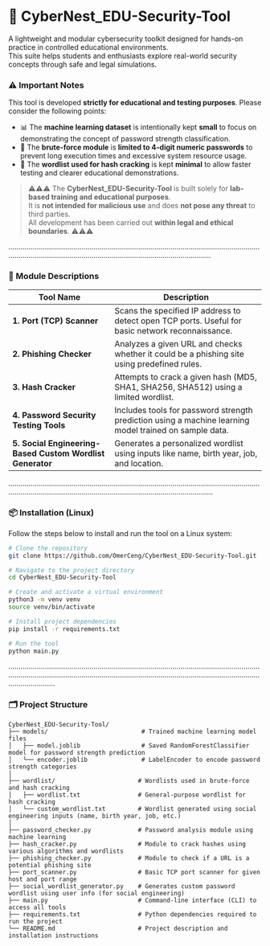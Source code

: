 
# 🔐 CyberNest_EDU-Security-Tool

A lightweight and modular cybersecurity toolkit designed for hands-on practice in controlled educational environments.  
This suite helps students and enthusiasts explore real-world security concepts through safe and legal simulations.


### ⚠️ Important Notes

This tool is developed **strictly for educational and testing purposes**. Please consider the following points:

- 📊 The **machine learning dataset** is intentionally kept **small** to focus on demonstrating the concept of password strength classification.
- 🔐 The **brute-force module** is **limited to 4-digit numeric passwords** to prevent long execution times and excessive system resource usage.
- 📂 The **wordlist used for hash cracking** is kept **minimal** to allow faster testing and clearer educational demonstrations.

> ⚠️⚠️⚠️ The **CyberNest_EDU-Security-Tool** is built solely for **lab-based training and educational purposes**.  
> It is **not intended for malicious use** and does **not pose any threat** to third parties.  
> All development has been carried out **within legal and ethical boundaries**. ⚠️⚠️⚠️


................................................................................................................................................................................................................................

### 🔧 Module Descriptions

| Tool Name                                             | Description                                                                                         |
|-------------------------------------------------------|-----------------------------------------------------------------------------------------------------|
| **1. Port (TCP) Scanner**                             | Scans the specified IP address to detect open TCP ports. Useful for basic network reconnaissance.  |
| **2. Phishing Checker**                               | Analyzes a given URL and checks whether it could be a phishing site using predefined rules.         |
| **3. Hash Cracker**                                   | Attempts to crack a given hash (MD5, SHA1, SHA256, SHA512) using a limited wordlist.                |
| **4. Password Security Testing Tools**                | Includes tools for password strength prediction using a machine learning model trained on sample data. |
| **5. Social Engineering-Based Custom Wordlist Generator** | Generates a personalized wordlist using inputs like name, birth year, job, and location.              |

.................................................................................................................................................................................................................................

### 📦 Installation (Linux)

Follow the steps below to install and run the tool on a Linux system:

```bash
# Clone the repository
git clone https://github.com/OmerCeng/CyberNest_EDU-Security-Tool.git

# Navigate to the project directory
cd CyberNest_EDU-Security-Tool

# Create and activate a virtual environment
python3 -m venv venv
source venv/bin/activate

# Install project dependencies
pip install -r requirements.txt

# Run the tool
python main.py
```

...............................................................................................................................................................................................................................................................................

### 🗂️ Project Structure

```
CyberNest_EDU-Security-Tool/
├── models/                          # Trained machine learning model files
│   ├── model.joblib                 # Saved RandomForestClassifier model for password strength prediction
│   └── encoder.joblib               # LabelEncoder to encode password strength categories
│
├── wordlist/                       # Wordlists used in brute-force and hash cracking
│   ├── wordlist.txt                # General-purpose wordlist for hash cracking
│   └── custom_wordlist.txt         # Wordlist generated using social engineering inputs (name, birth year, job, etc.)
│
├── password_checker.py             # Password analysis module using machine learning
├── hash_cracker.py                 # Module to crack hashes using various algorithms and wordlists
├── phishing_checker.py             # Module to check if a URL is a potential phishing site
├── port_scanner.py                 # Basic TCP port scanner for given host and port range
├── social_wordlist_generator.py    # Generates custom password wordlist using user info (for social engineering)
├── main.py                         # Command-line interface (CLI) to access all tools
├── requirements.txt                # Python dependencies required to run the project
└── README.md                       # Project description and installation instructions
```


